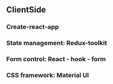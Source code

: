 ## ClientSide

### Create-react-app

### State management: Redux-toolkit

### Form control: React - hook - form

### CSS framework: Material UI


